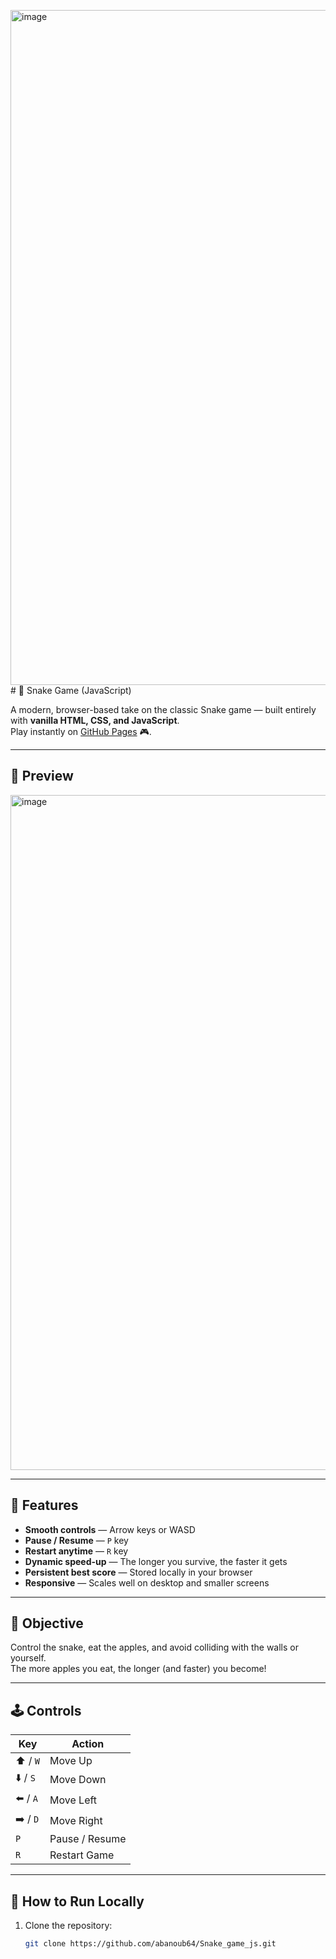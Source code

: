 <img width="1920" height="1080" alt="image" src="https://github.com/user-attachments/assets/1faa74bd-2ea7-48d0-9021-61e33cdb2597" /># 🐍 Snake Game (JavaScript)

A modern, browser-based take on the classic Snake game — built entirely with **vanilla HTML, CSS, and JavaScript**.  
Play instantly on [GitHub Pages](https://abanoub64.github.io/Snake_game_js/) 🎮.

---

## 📸 Preview

<img width="1920" height="1080" alt="image" src="https://github.com/user-attachments/assets/cf24e02e-5819-4185-993f-6d2fe48b7c37" />

---

## 🚀 Features

- **Smooth controls** — Arrow keys or WASD  
- **Pause / Resume** — `P` key  
- **Restart anytime** — `R` key  
- **Dynamic speed-up** — The longer you survive, the faster it gets  
- **Persistent best score** — Stored locally in your browser  
- **Responsive** — Scales well on desktop and smaller screens

---

## 🎯 Objective

Control the snake, eat the apples, and avoid colliding with the walls or yourself.  
The more apples you eat, the longer (and faster) you become!

---

## 🕹️ Controls

| Key          | Action          |
|--------------|-----------------|
| ⬆️ / `W`     | Move Up         |
| ⬇️ / `S`     | Move Down       |
| ⬅️ / `A`     | Move Left       |
| ➡️ / `D`     | Move Right      |
| `P`          | Pause / Resume  |
| `R`          | Restart Game    |

---

## 📂 How to Run Locally

1. Clone the repository:
   ```bash
   git clone https://github.com/abanoub64/Snake_game_js.git
